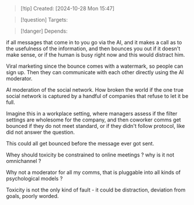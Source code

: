 
>[!tip] Created: [2024-10-28 Mon 15:47]

>[!question] Targets: 

>[!danger] Depends: 

if all messages that come in to you go via the AI, and it makes a call as to the usefulness of the information, and then bounces you out if it doesn't make sense, or if the human is busy right now and this would distract him.

Viral marketing since the bounce comes with a watermark, so people can sign up.  Then they can communicate with each other directly using the AI moderator.

AI moderation of the social network.  How broken the world if the one true social network is captured by a handful of companies that refuse to let it be full.

Imagine this in a workplace setting, where managers assess if the filter settings are wholesome for the company, and then coworker comms get bounced if they do not meet standard, or if they didn't follow protocol, like did not answer the question.

This could all get bounced before the message ever got sent.

Whey should toxicity be constrained to online meetings ? why is it not omnichannel ?

Why not a moderator for all my comms, that is pluggable into all kinds of psychological models ?

Toxicity is not the only kind of fault - it could be distraction, deviation from goals, poorly worded.
